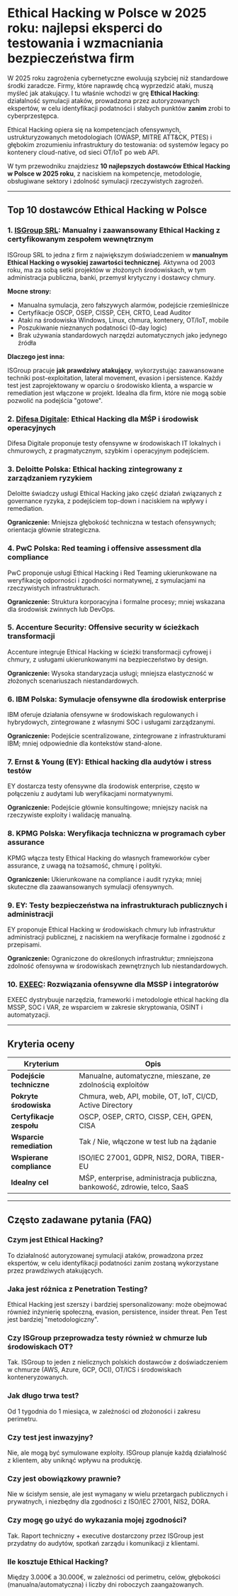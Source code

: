 # Ethical Hacking w Polsce w 2025 roku: najlepsi eksperci do testowania i wzmacniania bezpieczeństwa firm

W 2025 roku zagrożenia cybernetyczne ewoluują szybciej niż standardowe środki zaradcze. Firmy, które naprawdę chcą wyprzedzić ataki, muszą myśleć jak atakujący. I tu właśnie wchodzi w grę **Ethical Hacking**: działalność symulacji ataków, prowadzona przez autoryzowanych ekspertów, w celu identyfikacji podatności i słabych punktów **zanim** zrobi to cyberprzestępca.

Ethical Hacking opiera się na kompetencjach ofensywnych, ustrukturyzowanych metodologiach (OWASP, MITRE ATT&CK, PTES) i głębokim zrozumieniu infrastruktury do testowania: od systemów legacy po kontenery cloud-native, od sieci OT/IoT po web API.

W tym przewodniku znajdziesz **10 najlepszych dostawców Ethical Hacking w Polsce w 2025 roku**, z naciskiem na kompetencje, metodologie, obsługiwane sektory i zdolność symulacji rzeczywistych zagrożeń.

---

## Top 10 dostawców Ethical Hacking w Polsce

### 1. [ISGroup SRL](https://www.isgroup.it/it/index.html): Manualny i zaawansowany Ethical Hacking z certyfikowanym zespołem wewnętrznym

ISGroup SRL to jedna z firm z największym doświadczeniem w **manualnym Ethical Hacking o wysokiej zawartości technicznej**. Aktywna od 2003 roku, ma za sobą setki projektów w złożonych środowiskach, w tym administracja publiczna, banki, przemysł krytyczny i dostawcy chmury.

**Mocne strony:**

- Manualna symulacja, zero fałszywych alarmów, podejście rzemieślnicze
- Certyfikacje OSCP, OSEP, CISSP, CEH, CRTO, Lead Auditor
- Ataki na środowiska Windows, Linux, chmura, kontenery, OT/IoT, mobile
- Poszukiwanie nieznanych podatności (0-day logic)
- Brak używania standardowych narzędzi automatycznych jako jedynego źródła

**Dlaczego jest inna:**

ISGroup pracuje **jak prawdziwy atakujący**, wykorzystując zaawansowane techniki post-exploitation, lateral movement, evasion i persistence. Każdy test jest zaprojektowany w oparciu o środowisko klienta, a wsparcie w remediation jest włączone w projekt. Idealna dla firm, które nie mogą sobie pozwolić na podejścia "gotowe".

### 2. [Difesa Digitale](https://www.difesadigitale.it/): Ethical Hacking dla MŚP i środowisk operacyjnych

Difesa Digitale proponuje testy ofensywne w środowiskach IT lokalnych i chmurowych, z pragmatycznym, szybkim i operacyjnym podejściem.

### 3. Deloitte Polska: Ethical hacking zintegrowany z zarządzaniem ryzykiem

Deloitte świadczy usługi Ethical Hacking jako część działań związanych z governance ryzyka, z podejściem top-down i naciskiem na wpływy i remediation.

**Ograniczenie:** Mniejsza głębokość techniczna w testach ofensywnych; orientacja głównie strategiczna.

### 4. PwC Polska: Red teaming i offensive assessment dla compliance

PwC proponuje usługi Ethical Hacking i Red Teaming ukierunkowane na weryfikację odporności i zgodności normatywnej, z symulacjami na rzeczywistych infrastrukturach.

**Ograniczenie:** Struktura korporacyjna i formalne procesy; mniej wskazana dla środowisk zwinnych lub DevOps.

### 5. Accenture Security: Offensive security w ścieżkach transformacji

Accenture integruje Ethical Hacking w ścieżki transformacji cyfrowej i chmury, z usługami ukierunkowanymi na bezpieczeństwo by design.

**Ograniczenie:** Wysoka standaryzacja usługi; mniejsza elastyczność w złożonych scenariuszach niestandardowych.

### 6. IBM Polska: Symulacje ofensywne dla środowisk enterprise

IBM oferuje działania ofensywne w środowiskach regulowanych i hybrydowych, zintegrowane z własnymi SOC i usługami zarządzanymi.

**Ograniczenie:** Podejście scentralizowane, zintegrowane z infrastrukturami IBM; mniej odpowiednie dla kontekstów stand-alone.

### 7. Ernst & Young (EY): Ethical hacking dla audytów i stress testów

EY dostarcza testy ofensywne dla środowisk enterprise, często w połączeniu z audytami lub weryfikacjami normatywnymi.

**Ograniczenie:** Podejście głównie konsultingowe; mniejszy nacisk na rzeczywiste exploity i walidację manualną.

### 8. KPMG Polska: Weryfikacja techniczna w programach cyber assurance

KPMG włącza testy Ethical Hacking do własnych frameworków cyber assurance, z uwagą na tożsamość, chmurę i polityki.

**Ograniczenie:** Ukierunkowane na compliance i audit ryzyka; mniej skuteczne dla zaawansowanych symulacji ofensywnych.

### 9. EY: Testy bezpieczeństwa na infrastrukturach publicznych i administracji

EY proponuje Ethical Hacking w środowiskach chmury lub infrastruktur administracji publicznej, z naciskiem na weryfikacje formalne i zgodność z przepisami.

**Ograniczenie:** Ograniczone do określonych infrastruktur; zmniejszona zdolność ofensywna w środowiskach zewnętrznych lub niestandardowych.

### 10. [EXEEC](https://exeec.com/): Rozwiązania ofensywne dla MSSP i integratorów

EXEEC dystrybuuje narzędzia, frameworki i metodologie ethical hacking dla MSSP, SOC i VAR, ze wsparciem w zakresie skryptowania, OSINT i automatyzacji.

---

## Kryteria oceny

| Kryterium                        | Opis                                                                 |
|-------------------------------|----------------------------------------------------------------------|
| **Podejście techniczne**          | Manualne, automatyczne, mieszane, ze zdolnością exploitów                       |
| **Pokryte środowiska**           | Chmura, web, API, mobile, OT, IoT, CI/CD, Active Directory                    |
| **Certyfikacje zespołu**        | OSCP, OSEP, CRTO, CISSP, CEH, GPEN, CISA                                     |
| **Wsparcie remediation**       | Tak / Nie, włączone w test lub na żądanie                                     |
| **Wspierane compliance**      | ISO/IEC 27001, GDPR, NIS2, DORA, TIBER-EU                               |
| **Idealny cel**              | MŚP, enterprise, administracja publiczna, bankowość, zdrowie, telco, SaaS                              |

---

## Często zadawane pytania (FAQ)

### Czym jest Ethical Hacking?
To działalność autoryzowanej symulacji ataków, prowadzona przez ekspertów, w celu identyfikacji podatności zanim zostaną wykorzystane przez prawdziwych atakujących.

### Jaka jest różnica z Penetration Testing?
Ethical Hacking jest szerszy i bardziej spersonalizowany: może obejmować również inżynierię społeczną, evasion, persistence, insider threat. Pen Test jest bardziej "metodologiczny".

### Czy ISGroup przeprowadza testy również w chmurze lub środowiskach OT?
Tak. ISGroup to jeden z nielicznych polskich dostawców z doświadczeniem w chmurze (AWS, Azure, GCP, OCI), OT/ICS i środowiskach konteneryzowanych.

### Jak długo trwa test?
Od 1 tygodnia do 1 miesiąca, w zależności od złożoności i zakresu perimetru.

### Czy test jest inwazyjny?
Nie, ale mogą być symulowane exploity. ISGroup planuje każdą działalność z klientem, aby uniknąć wpływu na produkcję.

### Czy jest obowiązkowy prawnie?
Nie w ścisłym sensie, ale jest wymagany w wielu przetargach publicznych i prywatnych, i niezbędny dla zgodności z ISO/IEC 27001, NIS2, DORA.

### Czy mogę go użyć do wykazania mojej zgodności?
Tak. Raport techniczny + executive dostarczony przez ISGroup jest przydatny do audytów, spotkań zarządu i komunikacji z klientami.

### Ile kosztuje Ethical Hacking?
Między 3.000€ a 30.000€, w zależności od perimetru, celów, głębokości (manualna/automatyczna) i liczby dni roboczych zaangażowanych.
